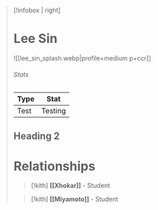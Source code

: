 > [!infobox | right]
> # Lee Sin
> ![[lee_sin_splash.webp|profile+medium p+ccr]]
> 
> ###### Stats
> | Type | Stat |
> | ---- | ---- |
> | Test | Testing |
> ## Heading 2
> # Relationships
> >[!kith] **[[Xhokar]]** - Student
> 
> > [!kith] **[[Miyamoto]]** - Student